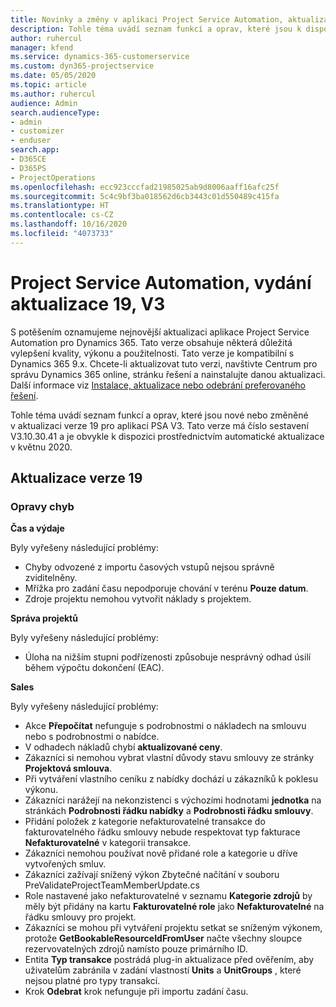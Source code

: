 ```yaml
---
title: Novinky a změny v aplikaci Project Service Automation, aktualizace verze 19, V3
description: Tohle téma uvádí seznam funkcí a oprav, které jsou k dispozici v Project Service Automation, aktualizace verze 19, V3.
author: ruhercul
manager: kfend
ms.service: dynamics-365-customerservice
ms.custom: dyn365-projectservice
ms.date: 05/05/2020
ms.topic: article
ms.author: ruhercul
audience: Admin
search.audienceType:
- admin
- customizer
- enduser
search.app:
- D365CE
- D365PS
- ProjectOperations
ms.openlocfilehash: ecc923cccfad21985025ab9d8006aaff16afc25f
ms.sourcegitcommit: 5c4c9bf3ba018562d6cb3443c01d550489c415fa
ms.translationtype: HT
ms.contentlocale: cs-CZ
ms.lasthandoff: 10/16/2020
ms.locfileid: "4073733"
---
```

# <a name="project-service-automation-update-release-19-v3"></a>Project Service Automation, vydání aktualizace 19, V3

S potěšením oznamujeme nejnovější aktualizaci aplikace Project Service Automation pro Dynamics 365. Tato verze obsahuje některá důležitá vylepšení kvality, výkonu a použitelnosti. Tato verze je kompatibilní s Dynamics 365 9.x. Chcete-li aktualizovat tuto verzi, navštivte Centrum pro správu Dynamics 365 online, stránku řešení a nainstalujte danou aktualizaci. Další informace viz [Instalace, aktualizace nebo odebrání preferovaného řešení](https://docs.microsoft.com/power-platform/admin/install-remove-preferred-solution).

Tohle téma uvádí seznam funkcí a oprav, které jsou nové nebo změněné v aktualizaci verze 19 pro aplikaci PSA V3. Tato verze má číslo sestavení V3.10.30.41 a je obvykle k dispozici prostřednictvím automatické aktualizace v květnu 2020.

## <a name="update-release-19"></a>Aktualizace verze 19

### <a name="bug-fixes"></a>Opravy chyb

**Čas a výdaje**

Byly vyřešeny následující problémy: 

- Chyby odvozené z importu časových vstupů nejsou správně zviditelněny.
- Mřížka pro zadání času nepodporuje chování v terénu **Pouze datum**.
- Zdroje projektu nemohou vytvořit náklady s projektem.

**Správa projektů**

Byly vyřešeny následující problémy: 

-  Úloha na nižším stupni podřízenosti způsobuje nesprávný odhad úsilí během výpočtu dokončení (EAC).

**Sales**

Byly vyřešeny následující problémy: 

- Akce **Přepočítat** nefunguje s podrobnostmi o nákladech na smlouvu nebo s podrobnostmi o nabídce.
- V odhadech nákladů chybí **aktualizované ceny**.
-  Zákazníci si nemohou vybrat vlastní důvody stavu smlouvy ze stránky **Projektová smlouva**.
- Při vytváření vlastního ceníku z nabídky dochází u zákazníků k poklesu výkonu.
- Zákazníci narážejí na nekonzistenci s výchozími hodnotami **jednotka** na stránkách **Podrobnosti řádku nabídky** a **Podrobnosti řádku smlouvy**.
- Přidání položek z kategorie nefakturovatelné transakce do fakturovatelného řádku smlouvy nebude respektovat typ fakturace **Nefakturovatelné** v kategorii transakce.
- Zákazníci nemohou používat nově přidané role a kategorie u dříve vytvořených smluv.
- Zákazníci zažívají snížený výkon Zbytečné načítání v souboru PreValidateProjectTeamMemberUpdate.cs
- Role nastavené jako nefakturovatelné v seznamu **Kategorie zdrojů** by měly být přidány na kartu **Fakturovatelné role** jako **Nefakturovatelné** na řádku smlouvy pro projekt.
- Zákazníci se mohou při vytváření projektu setkat se sníženým výkonem, protože **GetBookableResourceIdFromUser** načte všechny sloupce rezervovatelných zdrojů namísto pouze primárního ID.
- Entita **Typ transakce** postrádá plug-in aktualizace před ověřením, aby uživatelům zabránila v zadání vlastností **Units** a **UnitGroups** , které nejsou platné pro typy transakcí.
- Krok **Odebrat** krok nefunguje při importu zadání času.

